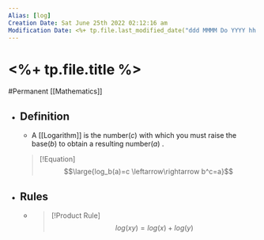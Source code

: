 ```yaml
---
Alias: [log]
Creation Date: Sat June 25th 2022 02:12:16 am 
Modification Date: <%+ tp.file.last_modified_date("ddd MMMM Do YYYY hh:mm:ss a") %>
---
```

# <%+ tp.file.title %>
#Permanent [[Mathematics]]

- ## Definition
	- A [[Logarithm]] is the number($c$) with which you must raise the base($b$) to obtain a resulting number($a$) .
	> [!Equation]
	> $$\large{log_b(a)=c \leftarrow\rightarrow b^c=a}$$
- ## Rules
	- > [!Product Rule]
	  >$$log(xy)=log(x)+log(y)$$
	
	